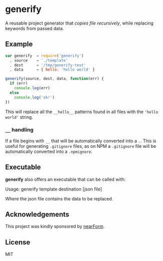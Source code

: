 generify
========

A reusable project generator that _copies file recursively_, while
replacing keywords from passed data.

Example
-------

```js
var generify  = require('generify')
  , source    = './template'
  , dest      = '/tmp/generify-test'
  , data      = { hello: 'hello world' }

generify(source, dest, data, function(err) {
  if (err)
    console.log(err)
  else
    console.log('ok!')
})
```

This will replace all the `__hello__` patterns found in all files
with the `'hello world'` string.

### `__` handling

If a file begins with `__` that will be automatically converted into a
`.`. This is useful for generating `.gitignore` files, as on NPM a
`.gitignore` file will be automatically converted into a `.npmignore`.

Executable
----------

__generify__ also offers an executable that can be called with:

  Usage: generify template destination [json file]

Where the json file contains the data to be replaced.

Acknowledgements
----------------

This project was kindly sponsored by [nearForm](http://nearform.com).

License
-------

MIT
